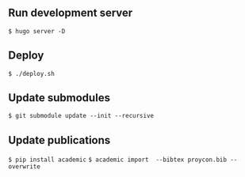 
## Run development server

``$ hugo server -D``

## Deploy

``$ ./deploy.sh``

## Update submodules

``$ git submodule update --init --recursive``

## Update publications


``$ pip install academic``
``$ academic import  --bibtex proycon.bib --overwrite``

